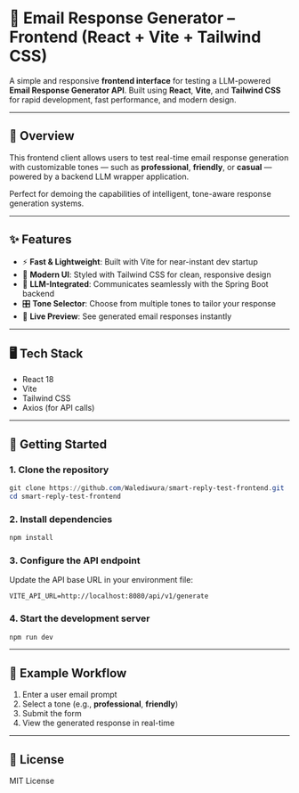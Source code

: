 # 🧪 Email Response Generator – Frontend (React + Vite + Tailwind CSS)

A simple and responsive **frontend interface** for testing a LLM-powered **Email Response Generator API**. Built using **React**, **Vite**, and **Tailwind CSS** for rapid development, fast performance, and modern design.

---

## 🎯 Overview

This frontend client allows users to test real-time email response generation with customizable tones — such as **professional**, **friendly**, or **casual** — powered by a backend LLM wrapper application.

Perfect for demoing the capabilities of intelligent, tone-aware response generation systems.

---

## ✨ Features

* ⚡️ **Fast & Lightweight**: Built with Vite for near-instant dev startup
* 🎨 **Modern UI**: Styled with Tailwind CSS for clean, responsive design
* 🧠 **LLM-Integrated**: Communicates seamlessly with the Spring Boot backend
* 🎛️ **Tone Selector**: Choose from multiple tones to tailor your response
* 📄 **Live Preview**: See generated email responses instantly

---

## 🖥️ Tech Stack

* React 18
* Vite
* Tailwind CSS
* Axios (for API calls)

---

## 🚀 Getting Started

### 1. Clone the repository

```powershell
git clone https://github.com/Walediwura/smart-reply-test-frontend.git
cd smart-reply-test-frontend

```

### 2. Install dependencies

```powershell
npm install
```

### 3. Configure the API endpoint

Update the API base URL in your environment file:

```env
VITE_API_URL=http://localhost:8080/api/v1/generate
```

### 4. Start the development server

```powershell
npm run dev
```

---

## 🧪 Example Workflow

1. Enter a user email prompt
2. Select a tone (e.g., **professional**, **friendly**)
3. Submit the form
4. View the generated response in real-time

---

## 📄 License

MIT License

